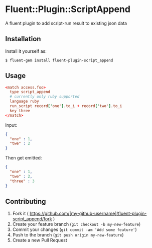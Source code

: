 # Fluent::Plugin::ScriptAppend

A fluent plugin to add script-run result to existing json data

## Installation

Install it yourself as:

    $ fluent-gem install fluent-plugin-script_append

## Usage

```conf
<match access.foo>
  type script_append
  # currently only ruby supported
  language ruby
  run_script record['one'].to_i + record['two'].to_i
  key three
</match>
```

Input:

```json
{
  "one" : 1,
  "twe" : 2
}
```

Then get emitted:

```json
{
  "one" : 1,
  "twe" : 2,
  "three" : 3
}
```

## Contributing

1. Fork it ( https://github.com/[my-github-username]/fluent-plugin-script_append/fork )
2. Create your feature branch (`git checkout -b my-new-feature`)
3. Commit your changes (`git commit -am 'Add some feature'`)
4. Push to the branch (`git push origin my-new-feature`)
5. Create a new Pull Request
